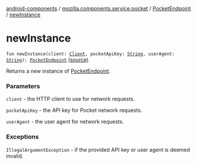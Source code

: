 [android-components](../../index.md) / [mozilla.components.service.pocket](../index.md) / [PocketEndpoint](index.md) / [newInstance](./new-instance.md)

# newInstance

`fun newInstance(client: `[`Client`](../../mozilla.components.concept.fetch/-client/index.md)`, pocketApiKey: `[`String`](https://kotlinlang.org/api/latest/jvm/stdlib/kotlin/-string/index.html)`, userAgent: `[`String`](https://kotlinlang.org/api/latest/jvm/stdlib/kotlin/-string/index.html)`): `[`PocketEndpoint`](index.md) [(source)](https://github.com/mozilla-mobile/android-components/blob/master/components/service/pocket/src/main/java/mozilla/components/service/pocket/PocketEndpoint.kt#L53)

Returns a new instance of [PocketEndpoint](index.md).

### Parameters

`client` - the HTTP client to use for network requests.

`pocketApiKey` - the API key for Pocket network requests.

`userAgent` - the user agent for network requests.

### Exceptions

`IllegalArgumentException` - if the provided API key or user agent is deemed invalid.